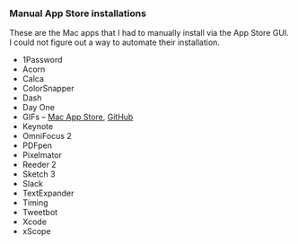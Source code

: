 ### Manual App Store installations

These are the Mac apps that I had to manually install via the App Store GUI. I
could not figure out a way to automate their installation.

- 1Password
- Acorn
- Calca
- ColorSnapper
- Dash
- Day One
- GIFs – [Mac App Store](https://itunes.apple.com/gb/app/gifs/id961850017?mt=12), [GitHub](https://github.com/orta/GIFs)
- Keynote
- OmniFocus 2
- PDFpen
- Pixelmator
- Reeder 2
- Sketch 3
- Slack
- TextExpander
- Timing
- Tweetbot
- Xcode
- xScope
